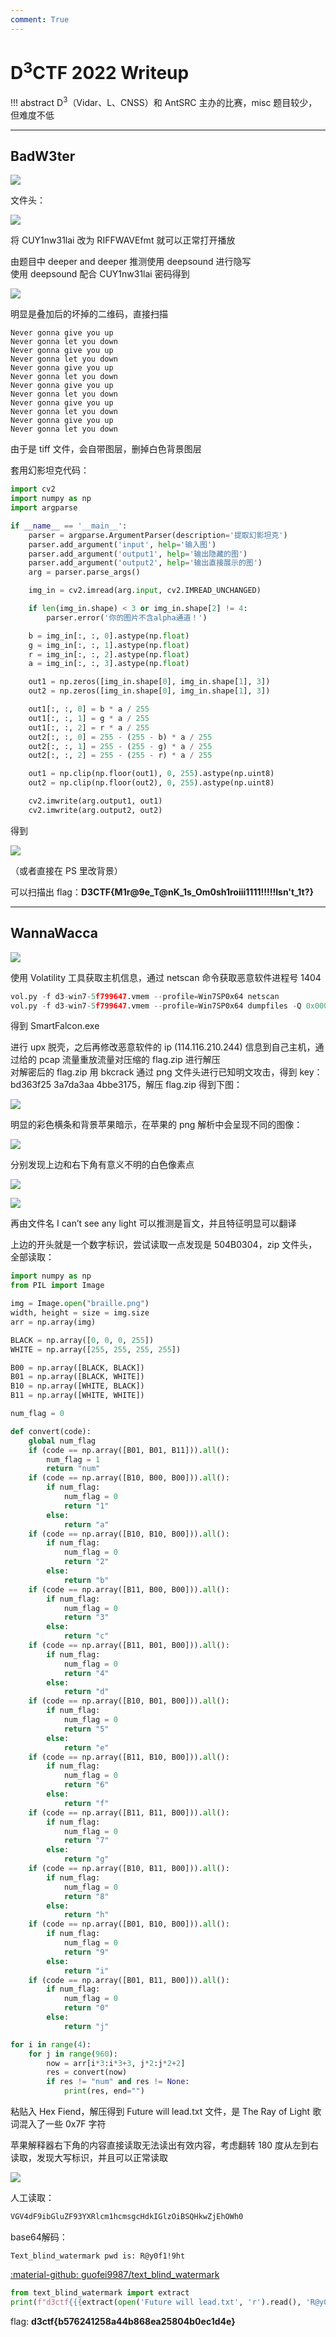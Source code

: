 ```yaml
---
comment: True
---
```


# D<sup>3</sup>CTF 2022 Writeup

!!! abstract
    D<sup>3</sup>（Vidar、L、CNSS）和 AntSRC 主办的比赛，misc 题目较少，但难度不低

---


## BadW3ter
![](https://img.shields.io/badge/-MISC-informational?style=flat-square)

文件头：

![](/assets/images/writeups/d3ctf2022/Untitled%202.png)

将 CUY1nw31lai 改为 RIFFWAVEfmt 就可以正常打开播放

由题目中 deeper and deeper 推测使用 deepsound 进行隐写<br/>
使用 deepsound 配合 CUY1nw31lai 密码得到

![](/assets/images/writeups/d3ctf2022/4D018BA2-1643-47F9-8DC3-6DC911FC7F2E.png)

明显是叠加后的坏掉的二维码，直接扫描

```text
Never gonna give you up
Never gonna let you down
Never gonna give you up
Never gonna let you down
Never gonna give you up
Never gonna let you down
Never gonna give you up
Never gonna let you down
Never gonna give you up
Never gonna let you down
Never gonna give you up
Never gonna let you down
```

由于是 tiff 文件，会自带图层，删掉白色背景图层

套用幻影坦克代码：

```python
import cv2
import numpy as np
import argparse

if __name__ == '__main__':
    parser = argparse.ArgumentParser(description='提取幻影坦克')
    parser.add_argument('input', help='输入图')
    parser.add_argument('output1', help='输出隐藏的图')
    parser.add_argument('output2', help='输出直接展示的图')
    arg = parser.parse_args()

    img_in = cv2.imread(arg.input, cv2.IMREAD_UNCHANGED)

    if len(img_in.shape) < 3 or img_in.shape[2] != 4:
        parser.error('你的图片不含alpha通道！')

    b = img_in[:, :, 0].astype(np.float)
    g = img_in[:, :, 1].astype(np.float)
    r = img_in[:, :, 2].astype(np.float)
    a = img_in[:, :, 3].astype(np.float)

    out1 = np.zeros([img_in.shape[0], img_in.shape[1], 3])
    out2 = np.zeros([img_in.shape[0], img_in.shape[1], 3])

    out1[:, :, 0] = b * a / 255
    out1[:, :, 1] = g * a / 255
    out1[:, :, 2] = r * a / 255
    out2[:, :, 0] = 255 - (255 - b) * a / 255
    out2[:, :, 1] = 255 - (255 - g) * a / 255
    out2[:, :, 2] = 255 - (255 - r) * a / 255

    out1 = np.clip(np.floor(out1), 0, 255).astype(np.uint8)
    out2 = np.clip(np.floor(out2), 0, 255).astype(np.uint8)

    cv2.imwrite(arg.output1, out1)
    cv2.imwrite(arg.output2, out2)
```

得到

![](/assets/images/writeups/d3ctf2022/Untitled%203.png)

（或者直接在 PS 里改背景）

可以扫描出 flag：**D3CTF{M1r@9e_T@nK_1s_Om0sh1roiii1111!!!!!Isn't_1t?}**

---

## WannaWacca
![](https://img.shields.io/badge/-MISC-informational?style=flat-square)

使用 Volatility 工具获取主机信息，通过 netscan 命令获取恶意软件进程号 1404

```python
vol.py -f d3-win7-5f799647.vmem --profile=Win7SP0x64 netscan
vol.py -f d3-win7-5f799647.vmem --profile=Win7SP0x64 dumpfiles -Q 0x000000003dec4a70 --dump-dir=./Smart.exe
```

得到 SmartFalcon.exe

进行 upx 脱壳，之后再修改恶意软件的 ip (114.116.210.244) 信息到自己主机，通过给的 pcap 流量重放流量对压缩的 flag.zip 进行解压<br/>
对解密后的 flag.zip 用 bkcrack 通过 png 文件头进行已知明文攻击，得到 key：bd363f25 3a7da3aa 4bbe3175，解压 flag.zip 得到下图：

![](/assets/images/writeups/d3ctf2022/1.png)

明显的彩色横条和背景苹果暗示，在苹果的 png 解析中会呈现不同的图像：

![](/assets/images/writeups/d3ctf2022/Untitled%204.png)

分别发现上边和右下角有意义不明的白色像素点

![](/assets/images/writeups/d3ctf2022/Untitled%205.png)

![](/assets/images/writeups/d3ctf2022/Untitled%206.png)

再由文件名 I can’t see any light 可以推测是盲文，并且特征明显可以翻译

上边的开头就是一个数字标识，尝试读取一点发现是 504B0304，zip 文件头，全部读取：

```python
import numpy as np
from PIL import Image

img = Image.open("braille.png")
width, height = size = img.size
arr = np.array(img)

BLACK = np.array([0, 0, 0, 255])
WHITE = np.array([255, 255, 255, 255])

B00 = np.array([BLACK, BLACK])
B01 = np.array([BLACK, WHITE])
B10 = np.array([WHITE, BLACK])
B11 = np.array([WHITE, WHITE])

num_flag = 0

def convert(code):
    global num_flag
    if (code == np.array([B01, B01, B11])).all():
        num_flag = 1
        return "num"
    if (code == np.array([B10, B00, B00])).all():
        if num_flag:
            num_flag = 0
            return "1"
        else:
            return "a"
    if (code == np.array([B10, B10, B00])).all():
        if num_flag:
            num_flag = 0
            return "2"
        else:
            return "b"
    if (code == np.array([B11, B00, B00])).all():
        if num_flag:
            num_flag = 0
            return "3"
        else:
            return "c"
    if (code == np.array([B11, B01, B00])).all():
        if num_flag:
            num_flag = 0
            return "4"
        else:
            return "d"
    if (code == np.array([B10, B01, B00])).all():
        if num_flag:
            num_flag = 0
            return "5"
        else:
            return "e"
    if (code == np.array([B11, B10, B00])).all():
        if num_flag:
            num_flag = 0
            return "6"
        else:
            return "f"
    if (code == np.array([B11, B11, B00])).all():
        if num_flag:
            num_flag = 0
            return "7"
        else:
            return "g"
    if (code == np.array([B10, B11, B00])).all():
        if num_flag:
            num_flag = 0
            return "8"
        else:
            return "h"
    if (code == np.array([B01, B10, B00])).all():
        if num_flag:
            num_flag = 0
            return "9"
        else:
            return "i"
    if (code == np.array([B01, B11, B00])).all():
        if num_flag:
            num_flag = 0
            return "0"
        else:
            return "j"

for i in range(4):
    for j in range(960):
        now = arr[i*3:i*3+3, j*2:j*2+2]
        res = convert(now)
        if res != "num" and res != None:
            print(res, end="")
```

粘贴入 Hex Fiend，解压得到 Future will lead.txt 文件，是 The Ray of Light 歌词混入了一些 0x7F 字符

苹果解释器右下角的内容直接读取无法读出有效内容，考虑翻转 180 度从左到右读取，发现大写标识，并且可以正常读取

![](/assets/images/writeups/d3ctf2022/Untitled%207.png)

人工读取：

```python
VGV4dF9ibGluZF93YXRlcm1hcmsgcHdkIGlzOiBSQHkwZjEhOWh0
```

base64解码：

```text
Text_blind_watermark pwd is: R@y0f1!9ht
```

[:material-github: guofei9987/text_blind_watermark](https://github.com/guofei9987/text_blind_watermark)

```python
from text_blind_watermark import extract
print(f"d3ctf{{{extract(open('Future will lead.txt', 'r').read(), 'R@y0f1!9ht').strip()}}}")
```

flag: **d3ctf{b576241258a44b868ea25804b0ec1d4e}**